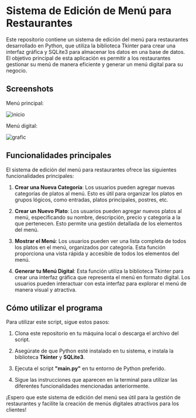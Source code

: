 # Sistema de Edición de Menú para Restaurantes

Este repositorio contiene un sistema de edición del menú para restaurantes desarrollado en Python, que utiliza la biblioteca Tkinter para crear una interfaz gráfica y SQLite3 para almacenar los datos en una base de datos. El objetivo principal de esta aplicación es permitir a los restaurantes gestionar su menú de manera eficiente y generar un menú digital para su negocio.

## Screenshots
Menú principal:


![inicio](https://github.com/paoladenic/menu_python_db/assets/126211693/cf461560-cb36-4b23-895f-0467bf0e6842)



Menú digital:


![grafic](https://github.com/paoladenic/menu_python_db/assets/126211693/18ca43d5-ed64-45c8-a4fd-335f44ec5c74)


## Funcionalidades principales
El sistema de edición del menú para restaurantes ofrece las siguientes funcionalidades principales:

1. **Crear una Nueva Categoría**: Los usuarios pueden agregar nuevas categorías de platos al menú. Esto es útil para organizar los platos en grupos lógicos, como entradas, platos principales, postres, etc.

2. **Crear un Nuevo Plato**: Los usuarios pueden agregar nuevos platos al menú, especificando su nombre, descripción, precio y categoría a la que pertenecen. Esto permite una gestión detallada de los elementos del menú.

3. **Mostrar el Menú**: Los usuarios pueden ver una lista completa de todos los platos en el menú, organizados por categoría. Esta función proporciona una vista rápida y accesible de todos los elementos del menú.

4. **Generar tu Menú Digital**: Esta función utiliza la biblioteca Tkinter para crear una interfaz gráfica que representa el menú en formato digital. Los usuarios pueden interactuar con esta interfaz para explorar el menú de manera visual y atractiva.

## Cómo utilizar el programa

Para utilizar este script, sigue estos pasos:

1. Clona este repositorio en tu máquina local o descarga el archivo del script.

2. Asegúrate de que Python esté instalado en tu sistema, e instala la biblioteca **Tkinter** y **SQLite3**.

3. Ejecuta el script **"main.py"** en tu entorno de Python preferido. 

4. Sigue las instrucciones que aparecen en la terminal para utilizar las diferentes funcionalidades mencionadas anteriormente.


¡Espero que este sistema de edición del menú sea útil para la gestión de restaurantes y facilite la creación de menús digitales atractivos para los clientes!
